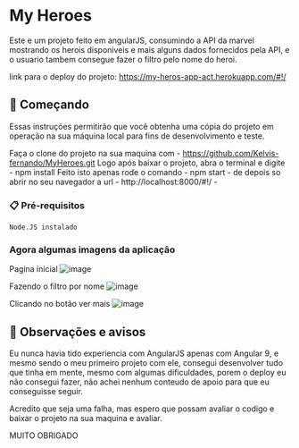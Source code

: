 # My Heroes

Este e um projeto feito em angularJS, consumindo a API da marvel mostrando os herois disponiveis e mais alguns dados fornecidos pela API, e o usuario tambem consegue fazer o filtro pelo nome do heroi.

link para o deploy do projeto: https://my-heros-app-act.herokuapp.com/#!/

## 🚀 Começando

Essas instruções permitirão que você obtenha uma cópia do projeto em operação na sua máquina local para fins de desenvolvimento e teste.

Faça o clone do projeto na sua maquina com - https://github.com/Kelvis-fernando/MyHeroes.git
Logo após baixar o projeto, abra o terminal e digite - npm install
Feito isto apenas rode o comando - npm start -  de depois so abrir no seu navegador a url - http://localhost:8000/#!/ -

### 📋 Pré-requisitos

```
Node.JS instalado
```
### Agora algumas imagens da aplicação
Pagina inicial
![image](https://user-images.githubusercontent.com/61501643/147858587-eef27822-e3d2-41be-a0a7-29bd6fdcafca.png)

Fazendo o filtro por nome
![image](https://user-images.githubusercontent.com/61501643/147858601-12a12d01-e388-47f7-a59f-ec6c443bd9f3.png)

Clicando no botão ver mais
![image](https://user-images.githubusercontent.com/61501643/147858615-670b1216-844f-467b-9a3f-014a8535c7b7.png)

## 📌 Observações e avisos

Eu nunca havia tido experiencia com AngularJS apenas com Angular 9, e mesmo sendo o meu primeiro projeto com ele, consegui desenvolver tudo que tinha em mente, mesmo com algumas dificuldades, porem o deploy eu não consegui fazer, não achei nenhum conteudo de apoio para que eu conseguisse seguir.

Acredito que seja uma falha, mas espero que possam avaliar o codigo e baixar o projeto na sua maquina e avaliar.

MUITO OBRIGADO
